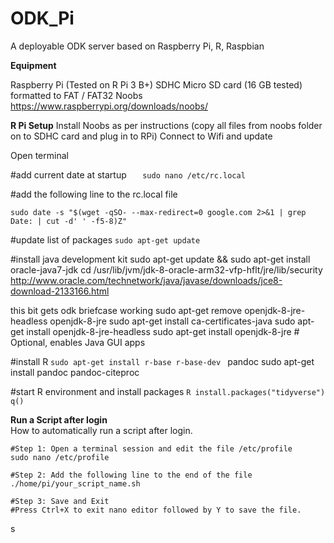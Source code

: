 # ODK_Pi

A deployable ODK server based on Raspberry Pi, R, Raspbian

**Equipment**

Raspberry Pi (Tested on R Pi 3 B+)
SDHC Micro SD card (16 GB tested) formatted to FAT / FAT32
Noobs https://www.raspberrypi.org/downloads/noobs/

**R Pi Setup**
Install Noobs as per instructions (copy all files from noobs folder on to SDHC card and plug in to RPi)
Connect to Wifi and update


Open terminal


#add current date at startup
`	sudo nano /etc/rc.local`

#add the following line to the rc.local file

`sudo date -s "$(wget -qSO- --max-redirect=0 google.com 2>&1 | grep Date: | cut -d' ' -f5-8)Z"`

#update list of packages
`sudo apt-get update  `

#install java development kit
sudo apt-get update && sudo apt-get install oracle-java7-jdk
cd /usr/lib/jvm/jdk-8-oracle-arm32-vfp-hflt/jre/lib/security
http://www.oracle.com/technetwork/java/javase/downloads/jce8-download-2133166.html

this bit gets odk briefcase working
sudo apt-get remove openjdk-8-jre-headless openjdk-8-jre
sudo apt-get install ca-certificates-java
sudo apt-get install openjdk-8-jre-headless
sudo apt-get install openjdk-8-jre # Optional, enables Java GUI apps



#install R 
`sudo apt-get install r-base r-base-dev `
pandoc
sudo apt-get install pandoc pandoc-citeproc

#start R environment and install packages
`R
install.packages("tidyverse")
q()
`

**Run a Script after login**  
How to automatically run a script after login.  
	
	#Step 1: Open a terminal session and edit the file /etc/profile
	sudo nano /etc/profile
	
	#Step 2: Add the following line to the end of the file  
	./home/pi/your_script_name.sh

	#Step 3: Save and Exit
	#Press Ctrl+X to exit nano editor followed by Y to save the file.
s

